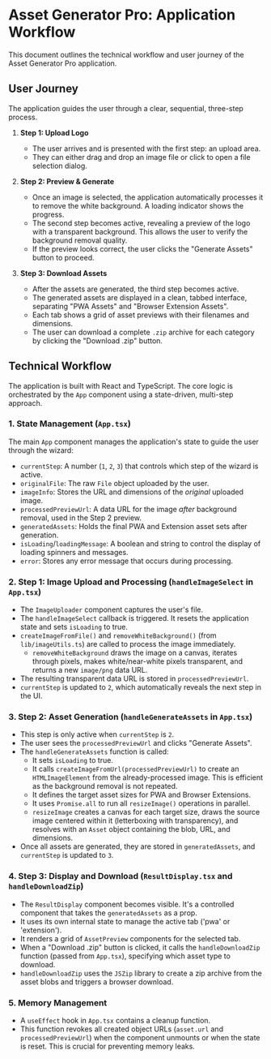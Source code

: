# Asset Generator Pro: Application Workflow

This document outlines the technical workflow and user journey of the Asset Generator Pro application.

## User Journey

The application guides the user through a clear, sequential, three-step process.

1.  **Step 1: Upload Logo**
    *   The user arrives and is presented with the first step: an upload area.
    *   They can either drag and drop an image file or click to open a file selection dialog.

2.  **Step 2: Preview & Generate**
    *   Once an image is selected, the application automatically processes it to remove the white background. A loading indicator shows the progress.
    *   The second step becomes active, revealing a preview of the logo with a transparent background. This allows the user to verify the background removal quality.
    *   If the preview looks correct, the user clicks the "Generate Assets" button to proceed.

3.  **Step 3: Download Assets**
    *   After the assets are generated, the third step becomes active.
    *   The generated assets are displayed in a clean, tabbed interface, separating "PWA Assets" and "Browser Extension Assets".
    *   Each tab shows a grid of asset previews with their filenames and dimensions.
    *   The user can download a complete `.zip` archive for each category by clicking the "Download .zip" button.

## Technical Workflow

The application is built with React and TypeScript. The core logic is orchestrated by the `App` component using a state-driven, multi-step approach.

### 1. State Management (`App.tsx`)

The main `App` component manages the application's state to guide the user through the wizard:
-   `currentStep`: A number (`1`, `2`, `3`) that controls which step of the wizard is active.
-   `originalFile`: The raw `File` object uploaded by the user.
-   `imageInfo`: Stores the URL and dimensions of the *original* uploaded image.
-   `processedPreviewUrl`: A data URL for the image *after* background removal, used in the Step 2 preview.
-   `generatedAssets`: Holds the final PWA and Extension asset sets after generation.
-   `isLoading`/`loadingMessage`: A boolean and string to control the display of loading spinners and messages.
-   `error`: Stores any error message that occurs during processing.

### 2. Step 1: Image Upload and Processing (`handleImageSelect` in `App.tsx`)

-   The `ImageUploader` component captures the user's file.
-   The `handleImageSelect` callback is triggered. It resets the application state and sets `isLoading` to true.
-   `createImageFromFile()` and `removeWhiteBackground()` (from `lib/imageUtils.ts`) are called to process the image immediately.
    -   `removeWhiteBackground` draws the image on a canvas, iterates through pixels, makes white/near-white pixels transparent, and returns a new `image/png` data URL.
-   The resulting transparent data URL is stored in `processedPreviewUrl`.
-   `currentStep` is updated to `2`, which automatically reveals the next step in the UI.

### 3. Step 2: Asset Generation (`handleGenerateAssets` in `App.tsx`)

-   This step is only active when `currentStep` is `2`.
-   The user sees the `processedPreviewUrl` and clicks "Generate Assets".
-   The `handleGenerateAssets` function is called:
    -   It sets `isLoading` to true.
    -   It calls `createImageFromUrl(processedPreviewUrl)` to create an `HTMLImageElement` from the already-processed image. This is efficient as the background removal is not repeated.
    -   It defines the target asset sizes for PWA and Browser Extensions.
    -   It uses `Promise.all` to run all `resizeImage()` operations in parallel.
    -   `resizeImage` creates a canvas for each target size, draws the source image centered within it (letterboxing with transparency), and resolves with an `Asset` object containing the blob, URL, and dimensions.
-   Once all assets are generated, they are stored in `generatedAssets`, and `currentStep` is updated to `3`.

### 4. Step 3: Display and Download (`ResultDisplay.tsx` and `handleDownloadZip`)

-   The `ResultDisplay` component becomes visible. It's a controlled component that takes the `generatedAssets` as a prop.
-   It uses its own internal state to manage the active tab ('pwa' or 'extension').
-   It renders a grid of `AssetPreview` components for the selected tab.
-   When a "Download .zip" button is clicked, it calls the `handleDownloadZip` function (passed from `App.tsx`), specifying which asset type to download.
-   `handleDownloadZip` uses the `JSZip` library to create a zip archive from the asset blobs and triggers a browser download.

### 5. Memory Management

-   A `useEffect` hook in `App.tsx` contains a cleanup function.
-   This function revokes all created object URLs (`asset.url` and `processedPreviewUrl`) when the component unmounts or when the state is reset. This is crucial for preventing memory leaks.